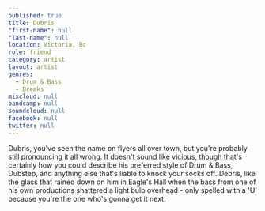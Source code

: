 ```yaml
---
published: true
title: Dubris
"first-name": null
"last-name": null
location: Victoria, Bc
role: friend
category: artist
layout: artist
genres: 
  - Drum & Bass
  - Breaks
mixcloud: null
bandcamp: null
soundcloud: null
facebook: null
twitter: null
---
```

Dubris, you've seen the name on flyers all over town, but you're probably still pronouncing it all wrong. It doesn't sound like vicious, though that's certainly how you could describe his preferred style of Drum & Bass, Dubstep, and anything else that's liable to knock your socks off. Debris, like the glass that rained down on him in Eagle's Hall when the bass from one of his own productions shattered a light bulb overhead - only spelled with a 'U' because you're the one who's gonna get it next.

